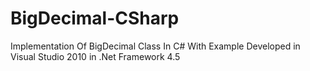 # BigDecimal-CSharp
Implementation Of BigDecimal Class In C# With Example
Developed in Visual Studio 2010 in .Net Framework 4.5
